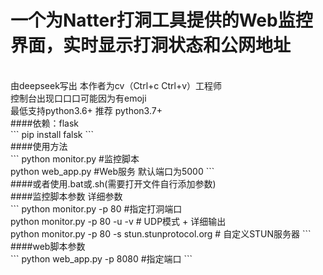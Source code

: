 <h1>一个为<a herf='https://github.com/MikeWang000000/Natter'>Natter</a>打洞工具提供的Web监控界面，实时显示打洞状态和公网地址</h1><br>
由deepseek写出 本作者为cv（Ctrl+c Ctrl+v）工程师<br>
控制台出现口口口可能因为有emoji<br>
最低支持python3.6+ 推荐 python3.7+<br>
####依赖：flask <br>
```
pip install falsk
```<br>
####使用方法<br>
```
python monitor.py #监控脚本<br>
python web_app.py #Web服务 默认端口为5000
```<br>
####或者使用.bat或.sh(需要打开文件自行添加参数)<br>
####监控脚本参数  <a herf='https://github.com/MikeWang000000/Natter/blob/master/docs/usage.md'>详细参数</a><br>
```
python monitor.py -p 80                    #指定打洞端口<br>
python monitor.py -p 80 -u -v             # UDP模式 + 详细输出<br>
python monitor.py -p 80 -s stun.stunprotocol.org  # 自定义STUN服务器
```<br>
####web脚本参数<br>
```
python web_app.py -p 8080 #指定端口
```<br>